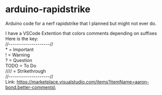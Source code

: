 # arduino-rapidstrike
Arduino code for a nerf rapidstrike that I planned but might not ever do.

I have a VSCode Extention that colors comments depending on suffixes\
Here is the key:\
//--------------------//\
    * = Important\
    ! = Warning\
    ? = Question\
    TODO = To Do\
  //// = Strikethrough\
//--------------------//\
Link: https://marketplace.visualstudio.com/items?itemName=aaron-bond.better-comments\